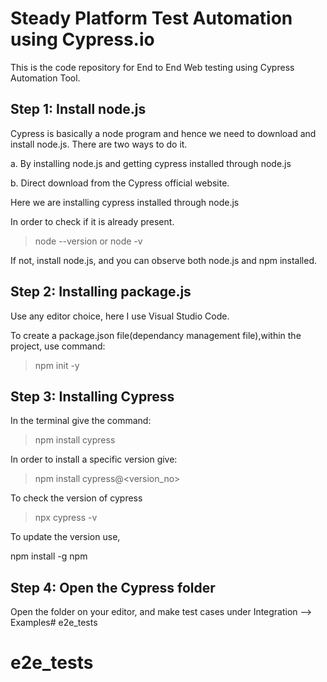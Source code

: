# Steady Platform Test Automation using Cypress.io

This is the code repository for End to End Web testing using Cypress Automation Tool.

##  Step 1: Install node.js

Cypress is basically a node program and hence we need to download and install node.js. There are two ways to do it.

a. By installing node.js and getting cypress installed through node.js

b. Direct download from the Cypress official website.

Here we are installing cypress installed through node.js

In order to check if it is already present.

> node --version or node -v

If not, install node.js, and you can observe both node.js and npm installed.

## Step 2: Installing package.js

Use any editor choice, here I use Visual Studio Code.

To create a package.json file(dependancy management file),within the project, use command:

> npm init -y

## Step 3: Installing Cypress

In the terminal give the command:

> npm install cypress

In order to install a specific version give:

> npm install cypress@<version_no>


To check the version of cypress

> npx cypress -v

To update the version use,

npm install -g npm

## Step 4: Open the Cypress folder

Open the folder on your editor, and make test cases under Integration --> Examples# e2e_tests
# e2e_tests
